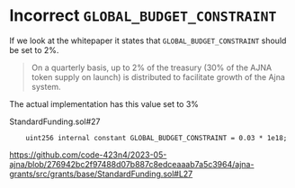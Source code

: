 # Incorrect ```GLOBAL_BUDGET_CONSTRAINT```
If we look at the whitepaper it states that ```GLOBAL_BUDGET_CONSTRAINT``` should be set to 2%.
> On a quarterly basis, up to 2% of the treasury (30% of the AJNA token supply on launch) is
distributed to facilitate growth of the Ajna system.

The actual implementation has this value set to 3%

StandardFunding.sol#27
```solidity
    uint256 internal constant GLOBAL_BUDGET_CONSTRAINT = 0.03 * 1e18;
```

https://github.com/code-423n4/2023-05-ajna/blob/276942bc2f97488d07b887c8edceaaab7a5c3964/ajna-grants/src/grants/base/StandardFunding.sol#L27